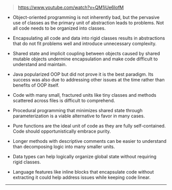 
> https://www.youtube.com/watch?v=QM1iUe6IofM

- Object-oriented programming is not inherently bad, but the pervasive use of classes as the primary unit of abstraction leads to problems. Not all code needs to be organized into classes.

- Encapsulating all code and data into rigid classes results in abstractions that do not fit problems well and introduce unnecessary complexity.

- Shared state and implicit coupling between objects caused by shared mutable objects undermine encapsulation and make code difficult to understand and maintain.

- Java popularized OOP but did not prove it is the best paradigm. Its success was also due to addressing other issues at the time rather than benefits of OOP itself.

- Code with many small, fractured units like tiny classes and methods scattered across files is difficult to comprehend.

- Procedural programming that minimizes shared state through parameterization is a viable alternative to favor in many cases.

- Pure functions are the ideal unit of code as they are fully self-contained. Code should opportunistically embrace purity.

- Longer methods with descriptive comments can be easier to understand than decomposing logic into many smaller units.

- Data types can help logically organize global state without requiring rigid classes.

- Language features like inline blocks that encapsulate code without extracting it could help address issues while keeping code linear.

---
